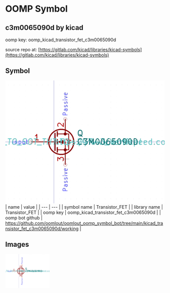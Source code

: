 # OOMP Symbol  
## c3m0065090d  by kicad  
  
oomp key: oomp_kicad_transistor_fet_c3m0065090d  
  
source repo at: [https://gitlab.com/kicad/libraries/kicad-symbols](https://gitlab.com/kicad/libraries/kicad-symbols)  
## Symbol  
  
[![working.png](working_600.png)](working.png)  
| name | value | 
| --- | --- | 
| symbol name | Transistor_FET | 
| library name | Transistor_FET | 
| oomp key | oomp_kicad_transistor_fet_c3m0065090d | 
| oomp bot github | https://github.com/oomlout/oomlout_oomp_symbol_bot/tree/main/kicad_transistor_fet_c3m0065090d/working | 
## Images  
  
[![working.png](working_140.png)](working.png)  
